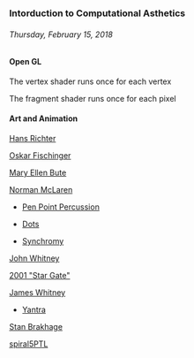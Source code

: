 ### Intorduction to Computational Asthetics
###### Thursday, February 15, 2018

#### Open GL
The vertex shader runs once for each vertex

The fragment shader runs once for each pixel


#### Art and Animation

[Hans Richter](https://vimeo.com/42339457 "Hans Richter")

[Oskar Fischinger](https://vimeo.com/35735682 "Oskar Fischinger")

[Mary Ellen Bute](https://www.youtube.com/watch?v=YRmu-GcClls "Mary Ellen Bute")

[Norman McLaren](https://www.youtube.com/watch?v=svD0CWVjYRY "Norman McLaren")

  - [Pen Point Percussion](https://www.youtube.com/watch?v=Q0vgZv_JWfM "Pen Point Percussion")
  
  - [Dots](https://www.youtube.com/watch?v=E3-vsKwQ0Cg "Dots")

  - [Synchromy](https://www.youtube.com/watch?v=UmSzc8mBJCM "Synchromy")
  
[John Whitney](https://www.youtube.com/watch?v=5eMSPtm6u5Y "John Whitney")

[2001 &quot;Star Gate&quot;](https://www.youtube.com/watch?v=ou6JNQwPWE0 "2001 &quot;Star Gate&quot;")

[James Whitney](https://www.youtube.com/watch?v=kzniaKxMr2g "James Whitney")

  - [Yantra](https://www.youtube.com/watch?v=nvWwlZSXaR0 "Yantra")
  
[Stan Brakhage](https://www.youtube.com/watch?v=XaGh0D2NXCA "Stan Brakhage")

[spiral5PTL](https://www.youtube.com/watch?v=hw9kY85DkfE "spiral5PTL")
